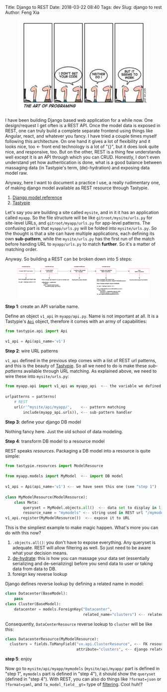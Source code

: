 Title: Django to REST
Date: 2018-03-22 08:40
Tags: dev
Slug: django to rest
Author: Feng Xia

<figure class="col l6 m6 s12">
  <img src="/images/funny/the%20art%20of%20programming.jpg"
       class="center img-responsive">
</figure>


I have been building Django based web application for a while now. One
design/request I get often is a REST API. Once the model data is
exposed in REST, one can truly build a complete separate frontend
using things like Angular, react, and whatever you fancy. I have tried
a couple times myself following this architecture. On one hand it
gives a lot of flexibility and it looks nice, too &larr; front end
technology is a lot of "{}", but it does look quite nice, and
responsive, too. But on the other, REST is a thing few understands
well except it is an API through which you can CRUD. Honestly, I don't
even understand yet how authentication is done, what is a good balance
between massaging data (in Tastypie's term, (de)-hydration) and
exposing data model raw.

Anyway, here I want to document a practice I use, a really rudimentary
one, of making django model available as REST resource through
Tastypie.

1. [Django model reference][1]
2. [Tastypie][2]

[1]: https://docs.djangoproject.com/en/2.0/ref/models/fields/
[2]: https://django-tastypie.readthedocs.io/en/latest/


Let's say you are building a site called `mysite`, and in it it has an
application called `myapp`. So the file structure will be like
`gitroot/mysite/urls.py` for site-level URLs, and
`gitroot/myapp/urls.py` for app-level patterns. The confusing part is
that `myapp/urls.py` will be folded into `mysite/urls.py`. So the
thought is that a site can have multiple applications, each defining
its own **sub-pattern**, while the `mysite/urls.py` has the first run
of the match before handing URL to `myapp/urls.py` to match
**further**. So it's a matter of matching order.

Anyway. So building a REST can be broken down into 5 steps:

<figure class="col s12">
  <img src="/images/django%20to%20rest.png"
       class="center img-responsive">
</figure>



**Step 1**: create an API varialbe name.

Define an object `v1_api` in `myapp/api.py`. Name is not important at
all. It is a Tastypie's [`Api`][3] object, therefore it comes with an army
of capabilities:

[3]: https://github.com/django-tastypie/django-tastypie/blob/master/tastypie/api.py

```python
from tastypie.api import Api

v1_api = Api(api_name='v1')
```


**Step 2**: wire URL patterns

`v1_api` defined in the previous step comes with a list of REST url
patterns, and this is the beauty of [Tastypie][2]. So all we need to
do is make these _sub-patterns_ available through URL matching. As
explained above, we need to wire these into `mysite/urls.py`:

```python
from myapp.api import v1_api as myapp_api  <-- the variable we defined

urlpatterns = patterns(
    # REST
    url(r'^mysite/api/myapp/',    <-- pattern matching
        include(myapp_api.urls)), <-- sub-pattern handler

```

**Step 3**: define your django DB model

Nothing fancy here. Just the old school of data modeling.

**Step 4**: transform DB model to a resource model

REST speaks _resources_. Packaging a DB model into a resource is quite
simple:

```python
from tastypie.resources import ModelResource

from myapp.models import MyModel  <-- import DB model

v1_api = Api(api_name='v1') <-- we have seen this one (see "step 1")

class MyModelResource(ModelResource):
    class Meta:
        queryset = MyModel.objects.all()  <-- data set to display in list
        resource_name = "mymodels" <-- string used in REST url "/mymodels/"
v1_api.register(MyModelResource())  <-- expose it to URL
```

This is the simpliest example to make magic happen. What's more you
can do with this now?

1. `.objects.all()`: you don't have to expose everything. Any queryset
   is adequate. REST will allow filtering as well. So just need to be
   aware what your decision means.
2. [de-hydrate][4]: this is how you can massage your data set
   (essentially serializing and de-serializing) before you send data
   to user or taking data from data to DB.
3. foreign key reverse lookup

Django defines reverse lookup by defining a related name in model:

```python
class Datacenter(BaseModel):
    pass
class Cluster(BaseModel):
    datacenter = models.ForeignKey("Datacenter",
                                   related_name="clusters") <-- related_name!
```

Consequently, `DataCenterResource` reverse lookup to `cluster` will
be like this:

```python
class DatacenterResource(MyModelResource):
  clusters = fields.ToManyField("vx.api.ClusterResource", <-- FK resource
                                attribute="clusters", <-- django related name
```

[4]: http://django-tastypie.readthedocs.io/en/latest/resources.html#flow-through-the-request-response-cycle

**step 5**: enjoy

Now go to `mysite/api/myapp/mymodels` (`mysite/api/myapp/` part is defined
in "step 1", `mymodels` part is defined in "step 4"), it should show
the `queryset` (defined in "step 4"). With REST, you can also do
things like `?format=json` or `?format=yaml`, and `?a_model_field__gt=`
type of [filtering][5]. Cool huh!?

[5]: http://django-tastypie.readthedocs.io/en/latest/interacting.html
